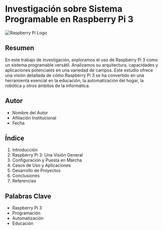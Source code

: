 # Investigación sobre Sistema Programable en Raspberry Pi 3

![Raspberry Pi Logo](https://imgs.search.brave.com/QsCtDMwQqfO2O4itq_L_I-toPmtMK0leEQErONmyNrg/rs:fit:860:0:0/g:ce/aHR0cHM6Ly9jZG4u/d29ybGR2ZWN0b3Js/b2dvLmNvbS9sb2dv/cy9yYXNwYmVycnkt/cGkuc3Zn.svg)

## Resumen

En este trabajo de investigación, exploramos el uso de Raspberry Pi 3 como un sistema programable versátil. Analizamos su arquitectura, capacidades y aplicaciones potenciales en una variedad de campos. Este estudio ofrece una visión detallada de cómo Raspberry Pi 3 se ha convertido en una herramienta esencial en la educación, la automatización del hogar, la robótica y otros ámbitos de la informática.

## Autor

- Nombre del Autor
- Afiliación Institucional
- Fecha

## Índice

1. Introducción
2. Raspberry Pi 3: Una Visión General
3. Configuración y Puesta en Marcha
4. Casos de Uso y Aplicaciones
5. Desarrollo de Proyectos
6. Conclusiones
7. Referencias

## Palabras Clave

- Raspberry Pi 3
- Programación
- Automatización
- Educación



